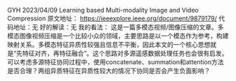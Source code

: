 GYH 2023/04/09
Learning based Multi-modality Image and Video Compression
原文地址： https://ieeexplore.ieee.org/document/9879179/
代码地址：无
好的解读：无
我的看法：
这是一篇多模态视频/图像压缩的文章。多模态图像视频压缩是一个比较小众的领域，主要思路是以一个模态作为参考，构建映射关系。多模态特征异质性较强且信息不平衡，因此本文的一个核心思想就是“先特征对齐，再特征融合”。这个思路对多源遥感数据处理任务也会很有启发。可以考虑多源特征协同过程中，使用concatenate、summation和attention方法是否合理？两组异质特征在异质性较大的情况下协同是否会产生负面影响？
